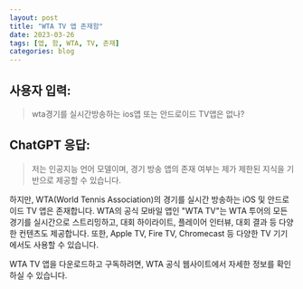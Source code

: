 ```yaml
---
layout: post
title: "WTA TV 앱 존재함"
date: 2023-03-26
tags: [앱, 함, WTA, TV, 존재]
categories: blog
---
```


## 사용자 입력:
> wta경기를 실시간방송하는 ios앱 또는 안드로이드 TV앱은 없나?

## ChatGPT 응답:
> 저는 인공지능 언어 모델이며, 경기 방송 앱의 존재 여부는 제가 제한된 지식을 기반으로 제공할 수 있습니다.

하지만, WTA(World Tennis Association)의 경기를 실시간 방송하는 iOS 및 안드로이드 TV 앱은 존재합니다. WTA의 공식 모바일 앱인 "WTA TV"는 WTA 투어의 모든 경기를 실시간으로 스트리밍하고, 대회 하이라이트, 플레이어 인터뷰, 대회 결과 등 다양한 컨텐츠도 제공합니다. 또한, Apple TV, Fire TV, Chromecast 등 다양한 TV 기기에서도 사용할 수 있습니다.

WTA TV 앱을 다운로드하고 구독하려면, WTA 공식 웹사이트에서 자세한 정보를 확인하실 수 있습니다.

